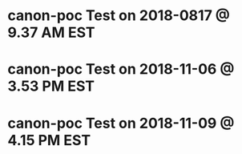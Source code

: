 # canon-poc Test on 2018-0817 @  9.37 AM EST
# canon-poc Test on 2018-11-06 @ 3.53 PM EST
# canon-poc Test on 2018-11-09 @ 4.15 PM EST
